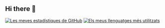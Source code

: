## Hi there 👋

[![Les meves estadístiques de GitHub](https://github-readme-stats.vercel.app/api?username=Salaeones&theme=dark&title_color=f7931a&text_color=f7931a&icon_color=f7931a&bg_color=000000)](https://github.com/Salaeones/)
[![Els meus llenguatges més utilitzats](https://github-readme-stats.vercel.app/api/top-langs/?username=Salaeones&theme=dark&title_color=f7931a&text_color=f7931a&icon_color=f7931a&bg_color=000000)](https://github.com/Salaeones/)



